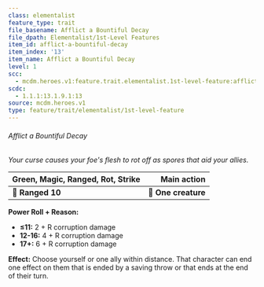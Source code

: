 ```yaml
---
class: elementalist
feature_type: trait
file_basename: Afflict a Bountiful Decay
file_dpath: Elementalist/1st-Level Features
item_id: afflict-a-bountiful-decay
item_index: '13'
item_name: Afflict a Bountiful Decay
level: 1
scc:
  - mcdm.heroes.v1:feature.trait.elementalist.1st-level-feature:afflict-a-bountiful-decay
scdc:
  - 1.1.1:13.1.9.1:13
source: mcdm.heroes.v1
type: feature/trait/elementalist/1st-level-feature
---
```


###### Afflict a Bountiful Decay

*Your curse causes your foe's flesh to rot off as spores that aid your allies.*

| **Green, Magic, Ranged, Rot, Strike** |     **Main action** |
| ------------------------------------- | ------------------: |
| **📏 Ranged 10**                      | **🎯 One creature** |

**Power Roll + Reason:**

- **≤11:** 2 + R corruption damage
- **12-16:** 4 + R corruption damage
- **17+:** 6 + R corruption damage

**Effect:** Choose yourself or one ally within distance. That character can end one effect on them that is ended by a saving throw or that ends at the end of their turn.
